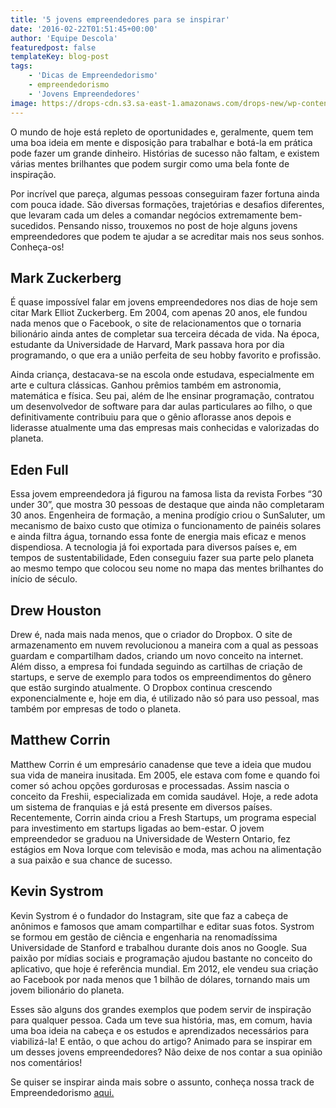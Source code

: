 ```yaml
---
title: '5 jovens empreendedores para se inspirar'
date: '2016-02-22T01:51:45+00:00'
author: 'Equipe Descola'
featuredpost: false
templateKey: blog-post
tags:
    - 'Dicas de Empreendedorismo'
    - empreendedorismo
    - 'Jovens Empreendedores'
image: https://drops-cdn.s3.sa-east-1.amazonaws.com/drops-new/wp-content/uploads/2016/02/22015145/INSPIRE-150x150.jpeg
---
```

<div id="article_parsed">O mundo de hoje está repleto de oportunidades e, geralmente, quem tem uma boa ideia em mente e disposição para trabalhar e botá-la em prática pode fazer um grande dinheiro. Histórias de sucesso não faltam, e existem várias mentes brilhantes que podem surgir como uma bela fonte de inspiração.

Por incrível que pareça, algumas pessoas conseguiram fazer fortuna ainda com pouca idade. São diversas formações, trajetórias e desafios diferentes, que levaram cada um deles a comandar negócios extremamente bem-sucedidos. Pensando nisso, trouxemos no post de hoje alguns jovens empreendedores que podem te ajudar a se acreditar mais nos seus sonhos. Conheça-os!

Mark Zuckerberg
---------------

É quase impossível falar em jovens empreendedores nos dias de hoje sem citar Mark Elliot Zuckerberg. Em 2004, com apenas 20 anos, ele fundou nada menos que o Facebook, o site de relacionamentos que o tornaria bilionário ainda antes de completar sua terceira década de vida. Na época, estudante da Universidade de Harvard, Mark passava hora por dia programando, o que era a união perfeita de seu hobby favorito e profissão.

Ainda criança, destacava-se na escola onde estudava, especialmente em arte e cultura clássicas. Ganhou prêmios também em astronomia, matemática e física. Seu pai, além de lhe ensinar programação, contratou um desenvolvedor de software para dar aulas particulares ao filho, o que definitivamente contribuiu para que o gênio aflorasse anos depois e liderasse atualmente uma das empresas mais conhecidas e valorizadas do planeta.

Eden Full
---------

Essa jovem empreendedora já figurou na famosa lista da revista Forbes “30 under 30”, que mostra 30 pessoas de destaque que ainda não completaram 30 anos. Engenheira de formação, a menina prodígio criou o SunSaluter, um mecanismo de baixo custo que otimiza o funcionamento de painéis solares e ainda filtra água, tornando essa fonte de energia mais eficaz e menos dispendiosa. A tecnologia já foi exportada para diversos países e, em tempos de sustentabilidade, Eden conseguiu fazer sua parte pelo planeta ao mesmo tempo que colocou seu nome no mapa das mentes brilhantes do início de século.

Drew Houston
------------

Drew é, nada mais nada menos, que o criador do Dropbox. O site de armazenamento em nuvem revolucionou a maneira com a qual as pessoas guardam e compartilham dados, criando um novo conceito na internet. Além disso, a empresa foi fundada seguindo as cartilhas de criação de startups, e serve de exemplo para todos os empreendimentos do gênero que estão surgindo atualmente. O Dropbox continua crescendo exponencialmente e, hoje em dia, é utilizado não só para uso pessoal, mas também por empresas de todo o planeta.

Matthew Corrin
--------------

Matthew Corrin é um empresário canadense que teve a ideia que mudou sua vida de maneira inusitada. Em 2005, ele estava com fome e quando foi comer só achou opções gordurosas e processadas. Assim nascia o conceito da Freshii, especializada em comida saudável. Hoje, a rede adota um sistema de franquias e já está presente em diversos países. Recentemente, Corrin ainda criou a Fresh Startups, um programa especial para investimento em startups ligadas ao bem-estar. O jovem empreendedor se graduou na Universidade de Western Ontario, fez estágios em Nova Iorque com televisão e moda, mas achou na alimentação a sua paixão e sua chance de sucesso.

Kevin Systrom
-------------

Kevin Systrom é o fundador do Instagram, site que faz a cabeça de anônimos e famosos que amam compartilhar e editar suas fotos. Systrom se formou em gestão de ciência e engenharia na renomadíssima Universidade de Stanford e trabalhou durante dois anos no Google. Sua paixão por mídias sociais e programação ajudou bastante no conceito do aplicativo, que hoje é referência mundial. Em 2012, ele vendeu sua criação ao Facebook por nada menos que 1 bilhão de dólares, tornando mais um jovem bilionário do planeta.

Esses são alguns dos grandes exemplos que podem servir de inspiração para qualquer pessoa. Cada um teve sua história, mas, em comum, havia uma boa ideia na cabeça e os estudos e aprendizados necessários para viabilizá-la! E então, o que achou do artigo? Animado para se inspirar em um desses jovens empreendedores? Não deixe de nos contar a sua opinião nos comentários!

Se quiser se inspirar ainda mais sobre o assunto, conheça nossa track de Empreendedorismo [aqui.](http://descola.org/track/2/empreendedorismo)

</div>